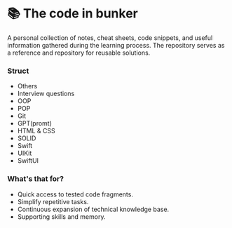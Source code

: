 # 📚 The code in bunker 
A personal collection of notes, cheat sheets, code snippets, and useful information gathered during the learning process. The repository serves as a reference and repository for reusable solutions.
### Struct
- Others 
- Interview questions
- OOP
- POP 
- Git 
- GPT(promt)
- HTML & CSS 
- SOLID 
- Swift 
- UIKit 
- SwiftUI
<!--## How use -->
<!---->
<!--Each folder contains thematic ".md", ".swift", ".html", and other files with explanations. I try to accompany code samples with brief comments and explanations.-->
### What's that for?
- Quick access to tested code fragments.
- Simplify repetitive tasks.
- Continuous expansion of technical knowledge base.
- Supporting skills and memory.
